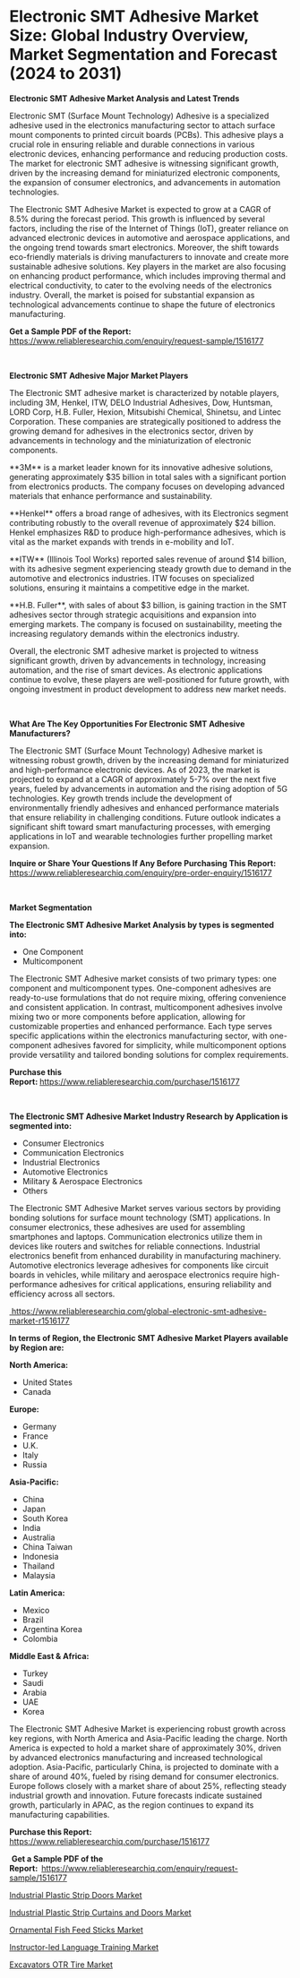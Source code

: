 <p><h1>Electronic SMT Adhesive Market Size: Global Industry Overview, Market Segmentation and Forecast (2024 to 2031)</h1></p><p><strong>Electronic SMT Adhesive Market Analysis and Latest Trends</strong></p>
<p><p>Electronic SMT (Surface Mount Technology) Adhesive is a specialized adhesive used in the electronics manufacturing sector to attach surface mount components to printed circuit boards (PCBs). This adhesive plays a crucial role in ensuring reliable and durable connections in various electronic devices, enhancing performance and reducing production costs. The market for electronic SMT adhesive is witnessing significant growth, driven by the increasing demand for miniaturized electronic components, the expansion of consumer electronics, and advancements in automation technologies.</p><p>The Electronic SMT Adhesive Market is expected to grow at a CAGR of 8.5% during the forecast period. This growth is influenced by several factors, including the rise of the Internet of Things (IoT), greater reliance on advanced electronic devices in automotive and aerospace applications, and the ongoing trend towards smart electronics. Moreover, the shift towards eco-friendly materials is driving manufacturers to innovate and create more sustainable adhesive solutions. Key players in the market are also focusing on enhancing product performance, which includes improving thermal and electrical conductivity, to cater to the evolving needs of the electronics industry. Overall, the market is poised for substantial expansion as technological advancements continue to shape the future of electronics manufacturing.</p></p>
<p><strong>Get a Sample PDF of the Report:&nbsp;</strong> <a href="https://www.reliableresearchiq.com/enquiry/request-sample/1516177?utm_campaign=1087&utm_medium=2&utm_source=Github&utm_content=ia&utm_term=27102024&utm_id=electronic-smt-adhesive">https://www.reliableresearchiq.com/enquiry/request-sample/1516177</a></p>
<p>&nbsp;</p>
<p><strong>Electronic SMT Adhesive Major Market Players</strong></p>
<p><p>The Electronic SMT adhesive market is characterized by notable players, including 3M, Henkel, ITW, DELO Industrial Adhesives, Dow, Huntsman, LORD Corp, H.B. Fuller, Hexion, Mitsubishi Chemical, Shinetsu, and Lintec Corporation. These companies are strategically positioned to address the growing demand for adhesives in the electronics sector, driven by advancements in technology and the miniaturization of electronic components.</p><p>**3M** is a market leader known for its innovative adhesive solutions, generating approximately $35 billion in total sales with a significant portion from electronics products. The company focuses on developing advanced materials that enhance performance and sustainability.</p><p>**Henkel** offers a broad range of adhesives, with its Electronics segment contributing robustly to the overall revenue of approximately $24 billion. Henkel emphasizes R&D to produce high-performance adhesives, which is vital as the market expands with trends in e-mobility and IoT.</p><p>**ITW** (Illinois Tool Works) reported sales revenue of around $14 billion, with its adhesive segment experiencing steady growth due to demand in the automotive and electronics industries. ITW focuses on specialized solutions, ensuring it maintains a competitive edge in the market.</p><p>**H.B. Fuller**, with sales of about $3 billion, is gaining traction in the SMT adhesives sector through strategic acquisitions and expansion into emerging markets. The company is focused on sustainability, meeting the increasing regulatory demands within the electronics industry.</p><p>Overall, the electronic SMT adhesive market is projected to witness significant growth, driven by advancements in technology, increasing automation, and the rise of smart devices. As electronic applications continue to evolve, these players are well-positioned for future growth, with ongoing investment in product development to address new market needs.</p></p>
<p>&nbsp;</p>
<p><strong>What Are The Key Opportunities For Electronic SMT Adhesive Manufacturers?</strong></p>
<p><p>The Electronic SMT (Surface Mount Technology) Adhesive market is witnessing robust growth, driven by the increasing demand for miniaturized and high-performance electronic devices. As of 2023, the market is projected to expand at a CAGR of approximately 5-7% over the next five years, fueled by advancements in automation and the rising adoption of 5G technologies. Key growth trends include the development of environmentally friendly adhesives and enhanced performance materials that ensure reliability in challenging conditions. Future outlook indicates a significant shift toward smart manufacturing processes, with emerging applications in IoT and wearable technologies further propelling market expansion.</p></p>
<p><strong>Inquire or Share Your Questions If Any Before Purchasing This Report:</strong> <a href="https://www.reliableresearchiq.com/enquiry/pre-order-enquiry/1516177?utm_campaign=1087&utm_medium=2&utm_source=Github&utm_content=ia&utm_term=27102024&utm_id=electronic-smt-adhesive">https://www.reliableresearchiq.com/enquiry/pre-order-enquiry/1516177</a></p>
<p>&nbsp;</p>
<p><strong>Market Segmentation</strong></p>
<p><strong>The Electronic SMT Adhesive Market Analysis by types is segmented into:</strong></p>
<p><ul><li>One Component</li><li>Multicomponent</li></ul></p>
<p><p>The Electronic SMT Adhesive market consists of two primary types: one component and multicomponent types. One-component adhesives are ready-to-use formulations that do not require mixing, offering convenience and consistent application. In contrast, multicomponent adhesives involve mixing two or more components before application, allowing for customizable properties and enhanced performance. Each type serves specific applications within the electronics manufacturing sector, with one-component adhesives favored for simplicity, while multicomponent options provide versatility and tailored bonding solutions for complex requirements.</p></p>
<p><strong>Purchase this Report:&nbsp;</strong><a href="https://www.reliableresearchiq.com/purchase/1516177?utm_campaign=1087&utm_medium=2&utm_source=Github&utm_content=ia&utm_term=27102024&utm_id=electronic-smt-adhesive">https://www.reliableresearchiq.com/purchase/1516177</a></p>
<p>&nbsp;</p>
<p><strong>The Electronic SMT Adhesive Market Industry Research by Application is segmented into:</strong></p>
<p><ul><li>Consumer Electronics</li><li>Communication Electronics</li><li>Industrial Electronics</li><li>Automotive Electronics</li><li>Military & Aerospace Electronics</li><li>Others</li></ul></p>
<p><p>The Electronic SMT Adhesive Market serves various sectors by providing bonding solutions for surface mount technology (SMT) applications. In consumer electronics, these adhesives are used for assembling smartphones and laptops. Communication electronics utilize them in devices like routers and switches for reliable connections. Industrial electronics benefit from enhanced durability in manufacturing machinery. Automotive electronics leverage adhesives for components like circuit boards in vehicles, while military and aerospace electronics require high-performance adhesives for critical applications, ensuring reliability and efficiency across all sectors.</p></p>
<p><a href="https://www.reliableresearchiq.com/global-electronic-smt-adhesive-market-r1516177?utm_campaign=1087&utm_medium=2&utm_source=Github&utm_content=ia&utm_term=27102024&utm_id=electronic-smt-adhesive">&nbsp;https://www.reliableresearchiq.com/global-electronic-smt-adhesive-market-r1516177</a></p>
<p><strong>In terms of Region, the Electronic SMT Adhesive Market Players available by Region are:</strong></p>
<p>
    <p> <strong> North America: </strong>
        <ul>
            <li>United States</li>
            <li>Canada</li>
        </ul>
        </p> 
    <p> <strong> Europe: </strong>
        <ul>
            <li>Germany</li>
            <li>France</li>
            <li>U.K.</li>
            <li>Italy</li>
            <li>Russia</li>
        </ul>
        </p> 
    <p> <strong> Asia-Pacific: </strong>
        <ul>
            <li>China</li>
            <li>Japan</li>
            <li>South Korea</li>
            <li>India</li>
            <li>Australia</li>
            <li>China Taiwan</li>
            <li>Indonesia</li>
            <li>Thailand</li>
            <li>Malaysia</li>
        </ul>
        </p> 
    <p> <strong> Latin America: </strong>
        <ul>
            <li>Mexico</li>
            <li>Brazil</li>
            <li>Argentina Korea</li>
            <li>Colombia</li>
        </ul>
        </p> 
    <p> <strong> Middle East & Africa: </strong>
        <ul>
            <li>Turkey</li>
            <li>Saudi</li>
            <li>Arabia</li>
            <li>UAE</li>
            <li>Korea</li>
        </ul>
    </p>
    </p>
<p><p>The Electronic SMT Adhesive Market is experiencing robust growth across key regions, with North America and Asia-Pacific leading the charge. North America is expected to hold a market share of approximately 30%, driven by advanced electronics manufacturing and increased technological adoption. Asia-Pacific, particularly China, is projected to dominate with a share of around 40%, fueled by rising demand for consumer electronics. Europe follows closely with a market share of about 25%, reflecting steady industrial growth and innovation. Future forecasts indicate sustained growth, particularly in APAC, as the region continues to expand its manufacturing capabilities.</p></p>
<p><strong>Purchase this Report: </strong><a href="https://www.reliableresearchiq.com/purchase/1516177?utm_campaign=1087&utm_medium=2&utm_source=Github&utm_content=ia&utm_term=27102024&utm_id=electronic-smt-adhesive">https://www.reliableresearchiq.com/purchase/1516177</a></p>
<p>&nbsp;<strong>Get a Sample PDF of the Report:&nbsp;&nbsp;</strong><a href="https://www.reliableresearchiq.com/enquiry/request-sample/1516177?utm_campaign=1087&utm_medium=2&utm_source=Github&utm_content=ia&utm_term=27102024&utm_id=electronic-smt-adhesive">https://www.reliableresearchiq.com/enquiry/request-sample/1516177</a></p>
<p><strong></strong></p>
<p><p><a href="https://issuu.com/reportprime-2/docs/industrial-plastic-strip-doors-market-size-2030.pp?utm_campaign=1087&utm_medium=2&utm_source=Github&utm_content=ia&utm_term=27102024&utm_id=electronic-smt-adhesive">Industrial Plastic Strip Doors Market</a></p><p><a href="https://issuu.com/reportprime-2/docs/industrial-plastic-strip-curtains-a_ead25a98ebda1c?utm_campaign=1087&utm_medium=2&utm_source=Github&utm_content=ia&utm_term=27102024&utm_id=electronic-smt-adhesive">Industrial Plastic Strip Curtains and Doors Market</a></p><p><a href="https://github.com/wydramppetrox/Market-Research-Report-List-1/blob/main/ornamental-fish-feed-sticks-market.md?utm_campaign=1087&utm_medium=2&utm_source=Github&utm_content=ia&utm_term=27102024&utm_id=electronic-smt-adhesive">Ornamental Fish Feed Sticks Market</a></p><p><a href="https://www.linkedin.com/pulse/instructor-led-language-training-market-share-size-fqxpe?trk=public_post_embed_feed-article-content&utm_campaign=1087&utm_medium=2&utm_source=Github&utm_content=ia&utm_term=27102024&utm_id=electronic-smt-adhesive">Instructor-led Language Training Market</a></p><p><a href="https://github.com/vitacbq/Market-Research-Report-List-1/blob/main/excavators-otr-tire-market.md?utm_campaign=1087&utm_medium=2&utm_source=Github&utm_content=ia&utm_term=27102024&utm_id=electronic-smt-adhesive">Excavators OTR Tire Market</a></p></p>